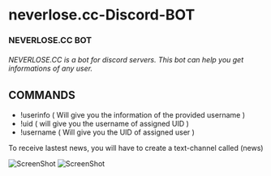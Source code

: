 # neverlose.cc-Discord-BOT

### NEVERLOSE.CC BOT
###### NEVERLOSE.CC is a bot for discord servers. This bot can help you get informations of any user.

## COMMANDS

* !userinfo <user> ( Will give you the information of the provided username )
* !uid <number> ( will give you the username of assigned UID )
* !username <username> ( Will give you the UID of assigned user )

To receive lastest news, you will have to create a text-channel called (news)

![ScreenShot](https://i.imgur.com/Xe9RoKi.png)
![ScreenShot](https://i.imgur.com/gyp6UaZ.png)
